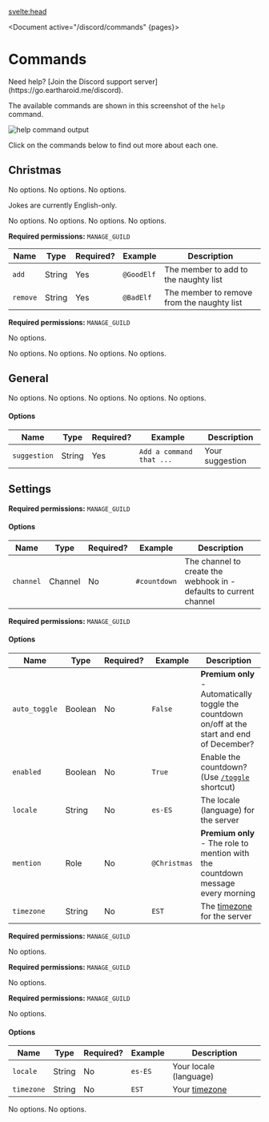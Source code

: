 <script>
	import Document from '../../components/Document.svelte';
	import Question from '../../components/Admonitions/Question.svelte';
	import Accordion from '../../components/Accordion/Accordion.svelte';
	import AccordionItem from '../../components/Accordion/AccordionItem.svelte';
	import { getContext } from 'svelte';

	let pages = getContext('pages');
</script>

<svelte:head>

<title>Commands • Christmas Countdown</title>
<meta name="title" content="Commands • Christmas Countdown" />
<meta name="og:title" content="Commands • Christmas Countdown" />
<meta name="twitter:title" content="Commands • Christmas Countdown" />
<meta name="description" content="View the Christmas Countdown Discord bot's commands." />
<meta name="og:description" content="View the Christmas Countdown Discord bot's commands." />
<meta name="twitter:description" content="View the Christmas Countdown Discord bot's commands." />
</svelte:head>

<Document active="/discord/commands" {pages}>

# Commands

<Question title="Help">
Need help? [Join the Discord support server](https://go.eartharoid.me/discord).
</Question>

The available commands are shown in this screenshot of the `help` command.

![`help` command output](https://static.eartharoid.me/sharex/21/10/bot-help-cmd.png)

Click on the commands below to find out more about each one.

<Accordion prefix="">

## Christmas

<AccordionItem name="/days" description="Get the number of days left until Christmas in your timezone">
No options.
</AccordionItem>

<AccordionItem name="/hours" description="Get the number of hours left until Christmas in your timezone">
No options.
</AccordionItem>

<AccordionItem name="/joke" description="Get a random one of over 100 Christmas jokes">
No options.

Jokes are currently English-only.
</AccordionItem>

<AccordionItem name="/minutes" description="Get the number of minutes left until Christmas in your timezone">
No options.
</AccordionItem>

<AccordionItem name="/months" description="Get the number of months left until Christmas in your timezone">
No options.
</AccordionItem>

<AccordionItem name="/radio" description="Get the link to add the Christmas Radio bot to your server">
No options.
</AccordionItem>

<AccordionItem name="/seconds" description="Get the number of seconds left until Christmas in your timezone">
No options.
</AccordionItem>

<AccordionItem name="/secret-santa blacklist" description="Manage the naughty list">

**Required permissions:** `MANAGE_GUILD`

|Name|Type|Required?|Example|Description|
|-|-|-|-|-|
|`add`|String|Yes|`@GoodElf`|The member to add to the naughty list|
|`remove`|String|Yes|`@BadElf`|The member to remove from the naughty list|

</AccordionItem>

<AccordionItem name="/secret-santa list" description="Check who each participant is assigned to">

**Required permissions:** `MANAGE_GUILD`

No options.

</AccordionItem>

<AccordionItem name="/secret-santa show" description="See who you need to give a gift to">
No options.
</AccordionItem>

<AccordionItem name="/total" description="Get the total time left until Christmas in your timezone">
No options.
</AccordionItem>

<AccordionItem name="/weekday" description="Get the day of the week that Christmas Day is on">
No options.
</AccordionItem>

<AccordionItem name="/weeks" description="Get the number of weeks left until Christmas in your timezone">
No options.
</AccordionItem>

## General

<AccordionItem name="/donate" description="Donate to unlock additional features">
No options.
</AccordionItem>

<AccordionItem name="/help" description="List the available commands">
No options.
</AccordionItem>

<AccordionItem name="/info" description="Get information and statistics about the bot (link the stats dashboard)">
No options.
</AccordionItem>

<AccordionItem name="/invite" description="Add the bot to your own Discord server">
No options.
</AccordionItem>

<AccordionItem name="/ping" description="Get connection information">
No options.
</AccordionItem>

<AccordionItem name="/suggest" description="Submit a suggestion">

#### Options

|Name|Type|Required?|Example|Description|
|-|-|-|-|-|
|`suggestion`|String|Yes|`Add a command that ...`|Your suggestion|

</AccordionItem>

## Settings

<AccordionItem name="/countdown" description="Create the countdown webhook">

**Required permissions:** `MANAGE_GUILD`

#### Options

|Name|Type|Required?|Example|Description|
|-|-|-|-|-|
|`channel`|Channel|No|`#countdown`|The channel to create the webhook in - defaults to current channel|

</AccordionItem>

<AccordionItem name="/server set" description="Update your server's settings (timezone, locale etc)">

**Required permissions:** `MANAGE_GUILD`

#### Options

|Name|Type|Required?|Example|Description|
|-|-|-|-|-|
|`auto_toggle`|Boolean|No|`False`|**Premium only** - Automatically toggle the countdown on/off at the start and end of December?|
|`enabled`|Boolean|No|`True`|Enable the countdown? (Use [`/toggle`](#toggle) shortcut)|
|`locale`|String|No|`es-ES`|The locale (language) for the server|
|`mention`|Role|No|`@Christmas`|**Premium only** - The role to mention with the countdown message every morning|
|`timezone`|String|No|`EST`|The [timezone](./timezones) for the server|

</AccordionItem>

<AccordionItem name="/server reset" description="Reset your server's settings (timezone, locale etc)">

**Required permissions:** `MANAGE_GUILD`

No options.
</AccordionItem>

<AccordionItem name="/server view" description="View your server's settings (timezone, locale etc)">

**Required permissions:** `MANAGE_GUILD`

No options.
</AccordionItem>

<AccordionItem name="/toggle" description="Toggle the countdown on/off (same as `enabled` server setting)">

**Required permissions:** `MANAGE_GUILD`

No options.
</AccordionItem>

<AccordionItem name="/user set" description="View your personal settings (timezone, locale etc)">

#### Options

|Name|Type|Required?|Example|Description|
|-|-|-|-|-|
|`locale`|String|No|`es-ES`|Your locale (language)|
|`timezone`|String|No|`EST`|Your [timezone](./timezones)|

</AccordionItem>

<AccordionItem name="/user reset" description="Reset your personal settings (timezone, locale etc)">
No options.
</AccordionItem>

<AccordionItem name="/user view" description="View your personal settings (timezone, locale etc)">
No options.
</AccordionItem>

</Accordion>

</Document>

